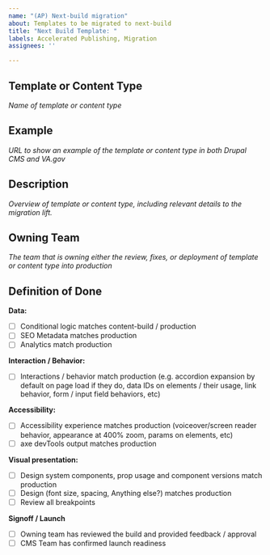```yaml
---
name: "(AP) Next-build migration"
about: Templates to be migrated to next-build
title: "Next Build Template: "
labels: Accelerated Publishing, Migration
assignees: ''

---
```


## Template or Content Type
_Name of template or content type_

## Example
_URL to show an example of the template or content type in both Drupal CMS and VA.gov_

## Description
_Overview of template or content type, including relevant details to the migration lift._

## Owning Team 
_The team that is owning either the review, fixes, or deployment of template or content type into production_

## Definition of Done
**Data:**
- [ ] Conditional logic matches content-build / production 
- [ ] SEO Metadata matches production
- [ ] Analytics match production

**Interaction / Behavior:**
- [ ] Interactions / behavior match production (e.g. accordion expansion by default on page load if they do, data IDs on elements / their usage, link behavior, form / input field behaviors, etc) 

**Accessibility:**
- [ ] Accessibility experience matches production (voiceover/screen reader behavior, appearance at 400% zoom, params on elements, etc) 
- [ ] axe devTools output matches production

**Visual presentation:**
- [ ] Design system components, prop usage and component versions match production
- [ ] Design (font size, spacing, Anything else?) matches production
- [ ] Review all breakpoints

**Signoff / Launch**
- [ ] Owning team has reviewed the build and provided feedback / approval
- [ ] CMS Team has confirmed launch readiness 

